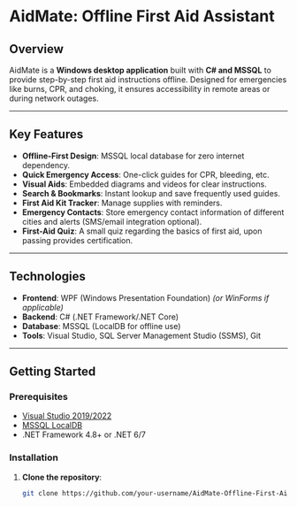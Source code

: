 # AidMate: Offline First Aid Assistant

## Overview  
AidMate is a **Windows desktop application** built with **C# and MSSQL** to provide step-by-step first aid instructions offline. Designed for emergencies like burns, CPR, and choking, it ensures accessibility in remote areas or during network outages.  

---

## Key Features  
- **Offline-First Design**: MSSQL local database for zero internet dependency.  
- **Quick Emergency Access**: One-click guides for CPR, bleeding, etc.  
- **Visual Aids**: Embedded diagrams and videos for clear instructions.  
- **Search & Bookmarks**: Instant lookup and save frequently used guides.  
- **First Aid Kit Tracker**: Manage supplies with reminders.  
- **Emergency Contacts**: Store emergency contact information of different cities and alerts (SMS/email integration optional).  
- **First-Aid Quiz**: A small quiz regarding the basics of first aid, upon passing provides certification.  

---

## Technologies  
- **Frontend**: WPF (Windows Presentation Foundation) *(or WinForms if applicable)*  
- **Backend**: C# (.NET Framework/.NET Core)  
- **Database**: MSSQL (LocalDB for offline use)  
- **Tools**: Visual Studio, SQL Server Management Studio (SSMS), Git  

---

## Getting Started  

### Prerequisites  
- [Visual Studio 2019/2022](https://visualstudio.microsoft.com/)  
- [MSSQL LocalDB](https://learn.microsoft.com/en-us/sql/database-engine/configure-windows/sql-server-express-localdb)  
- .NET Framework 4.8+ or .NET 6/7  

### Installation  
1. **Clone the repository**:  
   ```bash  
   git clone https://github.com/your-username/AidMate-Offline-First-Aid-Assistant.git  
